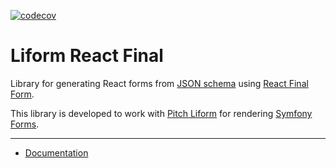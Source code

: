 [![codecov](https://codecov.io/gh/ph-fritsche/liform-react-final/branch/master/graph/badge.svg)](https://codecov.io/gh/ph-fritsche/liform-react-final)

# Liform React Final

Library for generating React forms from [JSON schema](https://json-schema.org/) using [React Final Form](https://final-form.org/react).

This library is developed to work with [Pitch Liform](https://packagist.org/packages/pitch/liform) for rendering [Symfony Forms](https://symfony.com/doc/current/components/form.html).

---

* [Documentation](https://ph-fritsche.github.io/liform-react-final/)
